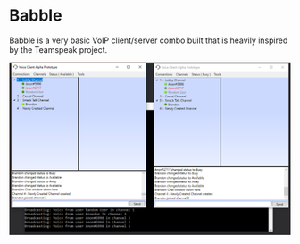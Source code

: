 # Babble
Babble is a very basic VoIP client/server combo built that is heavily inspired by the Teamspeak project.

![Demo](/docs/babble-prototype.png)
